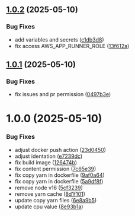 ## [1.0.2](https://github.com/lucmoraees/github-actions-ci-rocketseat/compare/v1.0.1...v1.0.2) (2025-05-10)


### Bug Fixes

* add variables and secrets ([c1db3d8](https://github.com/lucmoraees/github-actions-ci-rocketseat/commit/c1db3d8056b8c6d239b8fea704b8903df18db99b))
* fix access AWS_APP_RUNNER_ROLE ([13f612a](https://github.com/lucmoraees/github-actions-ci-rocketseat/commit/13f612a229c030ea9cb884bda53ad8cb5e38f168))

## [1.0.1](https://github.com/lucmoraees/github-actions-ci-rocketseat/compare/v1.0.0...v1.0.1) (2025-05-10)


### Bug Fixes

* fix issues and pr  permission ([0497b3e](https://github.com/lucmoraees/github-actions-ci-rocketseat/commit/0497b3e4bd6329057bfc7af38e9720696a87ee24))

# 1.0.0 (2025-05-10)


### Bug Fixes

* adjust docker push action ([23d0450](https://github.com/lucmoraees/github-actions-ci-rocketseat/commit/23d0450469a39edb73e2c941ae313058418c7b0d))
* adjust identation ([e7239dc](https://github.com/lucmoraees/github-actions-ci-rocketseat/commit/e7239dc004a3380d3e07c8b15f2dac1952565404))
* fix build image ([126474b](https://github.com/lucmoraees/github-actions-ci-rocketseat/commit/126474b5bc08564246e3f694c37472449d502604))
* fix content permission ([7c65e39](https://github.com/lucmoraees/github-actions-ci-rocketseat/commit/7c65e399d3cb3a3ef81765dcb3cbe4990609a635))
* fix copy yarn in dockerfile ([9af0a64](https://github.com/lucmoraees/github-actions-ci-rocketseat/commit/9af0a64325a34e6666192bf9575b4cc5cda005e6))
* fix copy yarn in dockerfile ([5a9df8f](https://github.com/lucmoraees/github-actions-ci-rocketseat/commit/5a9df8f5468462a8564b664e07df1bea90d272eb))
* remove node v16 ([5cf3239](https://github.com/lucmoraees/github-actions-ci-rocketseat/commit/5cf323915213778834ed21add2ee3c2a82192d0b))
* remove yarn cache ([8d1f101](https://github.com/lucmoraees/github-actions-ci-rocketseat/commit/8d1f1012155d1bc7281b4e465df6c8d65e1403f0))
* update copy yarn files ([6e8a9b5](https://github.com/lucmoraees/github-actions-ci-rocketseat/commit/6e8a9b5e26bb00062dba4be21310d24925d0d57b))
* update cpu value ([8e93b1a](https://github.com/lucmoraees/github-actions-ci-rocketseat/commit/8e93b1af58dc61cad023f2895e5b75c53234c3f2))
